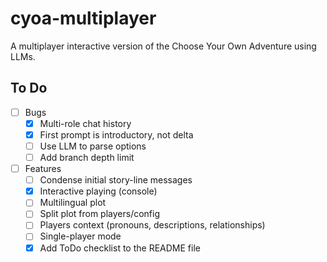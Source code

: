 # cyoa-multiplayer

A multiplayer interactive version of the Choose Your Own Adventure using LLMs.

## To Do

- [ ] Bugs
  - [x] Multi-role chat history
  - [x] First prompt is introductory, not delta
  - [ ] Use LLM to parse options
  - [ ] Add branch depth limit
- [ ] Features
  - [ ] Condense initial story-line messages
  - [x] Interactive playing (console)
  - [ ] Multilingual plot
  - [ ] Split plot from players/config
  - [ ] Players context (pronouns, descriptions, relationships)
  - [ ] Single-player mode
  - [x] Add ToDo checklist to the README file
